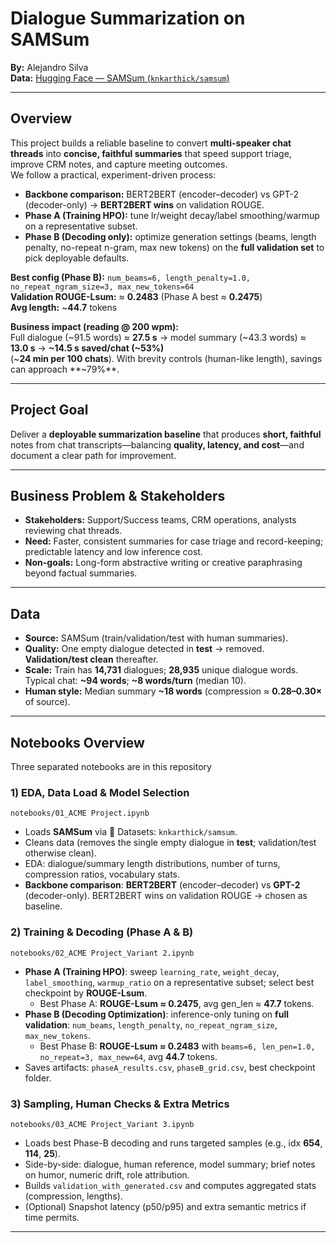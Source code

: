# Dialogue Summarization on SAMSum
**By:** Alejandro Silva  
**Data:** [Hugging Face — SAMSum (`knkarthick/samsum`)](https://huggingface.co/datasets/knkarthick/samsum)

---

## Overview
This project builds a reliable baseline to convert **multi-speaker chat threads** into **concise, faithful summaries** that speed support triage, improve CRM notes, and capture meeting outcomes.  
We follow a practical, experiment-driven process:

- **Backbone comparison:** BERT2BERT (encoder–decoder) vs GPT-2 (decoder-only) → **BERT2BERT wins** on validation ROUGE.  
- **Phase A (Training HPO):** tune lr/weight decay/label smoothing/warmup on a representative subset.  
- **Phase B (Decoding only):** optimize generation settings (beams, length penalty, no-repeat n-gram, max new tokens) on the **full validation set** to pick deployable defaults.

**Best config (Phase B):** `num_beams=6, length_penalty=1.0, no_repeat_ngram_size=3, max_new_tokens=64`  
**Validation ROUGE-Lsum:** ≈ **0.2483** (Phase A best ≈ **0.2475**)  
**Avg length:** ~**44.7** tokens

**Business impact (reading @ 200 wpm):**  
Full dialogue (~91.5 words) ≈ **27.5 s** → model summary (~43.3 words) ≈ **13.0 s** → **~14.5 s saved/chat (~53%)**  
(~**24 min per 100 chats**). With brevity controls (human-like length), savings can approach **~79%**.

---

## Project Goal
Deliver a **deployable summarization baseline** that produces **short, faithful** notes from chat transcripts—balancing **quality, latency, and cost**—and document a clear path for improvement.

---

## Business Problem & Stakeholders
- **Stakeholders:** Support/Success teams, CRM operations, analysts reviewing chat threads.
- **Need:** Faster, consistent summaries for case triage and record-keeping; predictable latency and low inference cost.
- **Non-goals:** Long-form abstractive writing or creative paraphrasing beyond factual summaries.

---

## Data
- **Source:** SAMSum (train/validation/test with human summaries).  
- **Quality:** One empty dialogue detected in **test** → removed. **Validation/test clean** thereafter.  
- **Scale:** Train has **14,731** dialogues; **28,935** unique dialogue words. Typical chat: **~94 words**; **~8 words/turn** (median 10).  
- **Human style:** Median summary **~18 words** (compression ≈ **0.28–0.30×** of source).

---

## Notebooks Overview
Three separated notebooks are in this repository

### 1) EDA, Data Load & Model Selection  
`notebooks/01_ACME Project.ipynb`
- Loads **SAMSum** via 🤗 Datasets: `knkarthick/samsum`.
- Cleans data (removes the single empty dialogue in **test**; validation/test otherwise clean).
- EDA: dialogue/summary length distributions, number of turns, compression ratios, vocabulary stats.
- **Backbone comparison**: **BERT2BERT** (encoder–decoder) vs **GPT-2** (decoder-only). BERT2BERT wins on validation ROUGE → chosen as baseline.

### 2) Training & Decoding (Phase A & B)  
`notebooks/02_ACME Project_Variant 2.ipynb`
- **Phase A (Training HPO)**: sweep `learning_rate`, `weight_decay`, `label_smoothing`, `warmup_ratio` on a representative subset; select best checkpoint by **ROUGE-Lsum**.  
  - Best Phase A: **ROUGE-Lsum ≈ 0.2475**, avg gen_len ≈ **47.7** tokens.
- **Phase B (Decoding Optimization)**: inference-only tuning on **full validation**: `num_beams`, `length_penalty`, `no_repeat_ngram_size`, `max_new_tokens`.  
  - Best Phase B: **ROUGE-Lsum ≈ 0.2483** with `beams=6, len_pen=1.0, no_repeat=3, max_new=64`, avg **44.7** tokens.
- Saves artifacts: `phaseA_results.csv`, `phaseB_grid.csv`, best checkpoint folder.

### 3) Sampling, Human Checks & Extra Metrics  
`notebooks/03_ACME Project_Variant 3.ipynb`
- Loads best Phase-B decoding and runs targeted samples (e.g., idx **654**, **114**, **25**).
- Side-by-side: dialogue, human reference, model summary; brief notes on humor, numeric drift, role attribution.
- Builds `validation_with_generated.csv` and computes aggregated stats (compression, lengths).
- (Optional) Snapshot latency (p50/p95) and extra semantic metrics if time permits.

---
